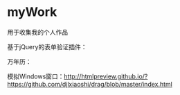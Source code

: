 # myWork
用于收集我的个人作品

基于jQuery的表单验证插件：

万年历：

模拟Windows窗口：http://htmlpreview.github.io/?https://github.com/djlxiaoshi/drag/blob/master/index.html

